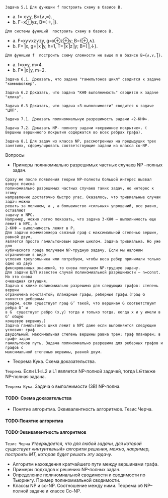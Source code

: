 `Задача 5.1 Для функции f построить схему в базисе B.`

- a. f= x∨y, B={∧,≈}.
- b. F=x⊕yz, B={→,⎤}.

`Для системы функций  построить схему в базисе B.`

- a. F=xy∨xz∨zy, g=x⊕z⊕y; B={⊕,∧}.
- b. F=⎤x, g=⎤x⎤y, h=1, T=⎤x⎤z⎤y; B={⎤,↓}.

`Для функции f  построить схему сложности не выше m в базисе B={∧,∨,⎤}.`
- a. f=x≈y, m=4.
- b. F=⎤x⎤y, m=2.

`Задача 6.1. Доказать, что задача "гамильтонов цикл" сводится к задаче "коммивояжер".`

`Задача 6.2 Доказать, что задача "КНФ выполнимость" сводится к задаче "клика".`

`Задача 6.3 Доказать, что задача «3-выполнимости" сводится к задаче "ЦЛП".`

`Задача 7.1. Доказать полиномиальную разрешимость задачи «2-КНФ».`

`Задача 7.2. Доказать NP- полноту задачи «вершинное покрытие». ( Вершины вершинного покрытия содержатся во всех ребрах графа).`

`Задача 8.1 Для задач из класса NP, рассмотренных на предыдущих трех занятиях, сформулировать соответствующие задачи из класса co-NP.`

Вопросы

- Примеры полиномиально разрешимых частных случаев  NP –полных задач.

```
Сразу же после появления теории NP-полноты большой интерес вызвал вопрос поиска
полиномиально разрешимых частных случаев таких задач, но интерес к этому
направлению достаточно быстро угас. Оказалось, что тривиальные случаи задач можно
решать за полином, а , а большинство «сильных» упрощений, все равно, оставляют
задачу в NPC.
Например, можно легко показать, что задача 3-КНФ – выполнимость еще лежит в NPC, а
2-КНФ – выполнимость лежит в P.
Для задачи коммивояжера связный граф с максимальной степенью вершин, равной двум,
является просто гамильтоновым одним циклом. Задача тривиальна. Но уже для
кубического графа получаем NP-трудную задачу. Если мы наложим ограничение в виде
условия треугольника или потребуем, чтобы веса ребер принимали только одно из двух
фиксированных значений, то снова получаем NP-трудную задачу.
Для задачи ЦЛП известен случай полиномиальной разрешимости – n=const. Но это снова
очевидная ситуация.
Задача о клике полиномиально разрешима для следующих графов: степень вершин
ограничена константой; планарные графы, реберные графы.(Граф G является реберным
графом, если существует граф G’ такой, что вершинам G соответствуют ребра G’ и
в G  существует ребро (x,y) тогда и только тогда. когда x и y имели в G’ общую
концевую вершину.)
Задача гамильтонов цикл лежит в NPC даже если выполняются следующие условия: граф
двудольный; максимальная степень вершины равна трем; граф планарен; в графе задан
гамильтонов путь. Задача полиномиально разрешима для реберных графов и графов с
максимальной степенью вершины, равной двум.
```

- Теорема Кука. Схема доказательства.

`Теорема`. Если L1∝L2 и L1 является NP-полной задачей, тогда L∈также NP-полная задача.

`Теорема Кука`. Задача о выполнимости (ЗВ) NP-полна.

#### TODO: Схема доказательства

- Понятие алгоритма. Эквивалентность алгоритмов. Тезис Черча.

#### TODO:Понятие алгоритма
#### TODO:Эквивалентность алгоритмов

`Тезис Черча` *Утверждается, что для любой задачи, для которой существует «интуитивный» алгоритм решения, можно, например, построить МТ, которая будет решать эту задачу.*


- Алгоритм нахождения кратчайшего пути между вершинами графа.
- Примеры подходов к решению NP-полных задач.
- Определение полиномиальной сводимости и сводимости по Тьюрингу. Пример полиномиальной сводимости.
- Классы NP и co-NP. Соотношение между ними. Теорема об  NP–полной задаче и классе Co-NP.

